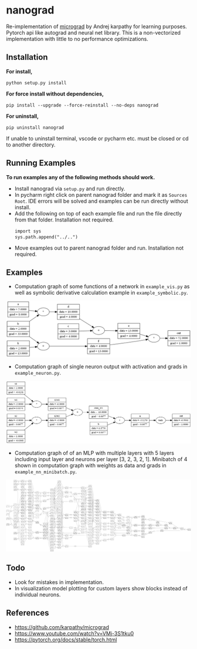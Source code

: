 # nanograd
Re-implementation of [micrograd](https://github.com/karpathy/micrograd) by Andrej karpathy for learning purposes. Pytorch api like autograd and neural net library. This is a non-vectorized implementation with little to no performance optimizations. 

## Installation

**For install,**
```
python setup.py install
```

**For force install without dependencies,**
```
pip install --upgrade --force-reinstall --no-deps nanograd
```

**For uninstall,**
```
pip uninstall nanograd
```

If unable to uninstall terminal, vscode or pycharm etc. must be closed or cd to another directory.

## Running Examples

**To run examples any of the following methods should work.**
- Install nanograd via `setup.py` and run directly.
- In pycharm right click on parent nanograd folder and mark it as `Sources Root`. IDE errors will be solved and examples can be run directly without install.
- Add the following on top of each example file and run the file directly from that folder. Installation not required.
  ```
  import sys
  sys.path.append("../..")
  ```
- Move examples out to parent nanograd folder and run. Installation not required.

## Examples

- Computation graph of some functions of a network in `example_vis.py` as well as symbolic derivative calculation example in `example_symbolic.py`.

![Random Computation Graph](output/example_vis.png "Random Computation Graph")

- Computation graph of single neuron output with activation and grads in `example_neuron.py`.

![Neuron Computation Graph](output/example_neuron.png "Neuron Computation Graph")

- Computation graph of of an MLP with multiple layers with 5 layers including input layer and neurons per layer [3, 2, 3, 2, 1]. Minibatch of 4 shown in computation graph with weights as data and grads in `example_nn_minibatch.py`.

![Minibatch MLP Computation Graph](output/example_nn_minibatch.png "Minibatch MLP Computation Graph")


## Todo

- Look for mistakes in implementation.
- In visualization model plotting for custom layers show blocks instead of individual neurons.


## References

- https://github.com/karpathy/micrograd
- https://www.youtube.com/watch?v=VMj-3S1tku0
- https://pytorch.org/docs/stable/torch.html
